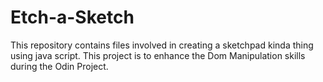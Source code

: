 # Etch-a-Sketch
This repository contains files involved in creating a sketchpad kinda thing using java script. This project is to enhance the Dom Manipulation skills during the Odin Project.
